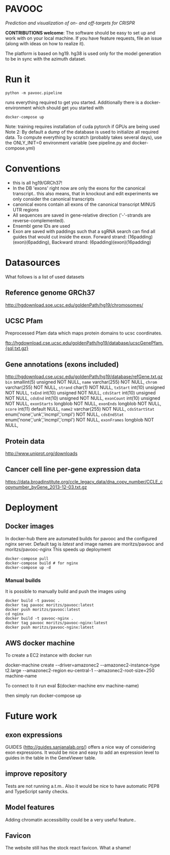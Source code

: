 # PAVOOC

*Prediction and visualization of on- and off-targets for CRISPR*

**CONTRIBUTIONS welcome**: The software should be easy to set up and work with on your local machine. If you have feature requests, file an issue (along with ideas on how to realize it).

The platform is based on hg19. hg38 is used only for the model generation to be in sync with the azimuth dataset.

# Run it

    python -m pavooc.pipeline

runs everything required to get you started. Additionally there is a docker-environment which should get you started with

    docker-compose up

Note: training requires installation of cuda pytorch if GPUs are being used
Note 2: By default a dump of the database is used to initialize all required data. To compute everything by scratch (probably takes several days), use the ONLY_INIT=0 environment variable (see pipeline.py and docker-compose.yml)

# Conventions

- this is all hg19/GRCh37!
- In the DB 'exons' right now are only the exons for the canonical transcript.. this also means, that in knockout and edit experiments we only consider the canonical transcripts
- canonical exons contain all exons of the canonical transcript MINUS UTR regions
- All sequences are saved in gene-relative direction ('-'-strands are reverse-complemented).
- Ensembl gene IDs are used
- Exon are saved with paddings such that a sgRNA search can find all guides that would cut inside the exon. Forward strand: (16padding)(exon)(6padding), Backward strand: (6padding)(exon)(16padding)

# Datasources

What follows is a list of used datasets

## Reference genome GRCh37

http://hgdownload.soe.ucsc.edu/goldenPath/hg19/chromosomes/

## UCSC Pfam

Preprocessed Pfam data which maps protein domains to ucsc coordinates.

ftp://hgdownload.cse.ucsc.edu/goldenPath/hg19/database/ucscGenePfam.{sql,txt.gz}

## Gene annotations (exons included)

http://hgdownload.cse.ucsc.edu/goldenPath/hg19/database/refGene.txt.gz
  `bin` smallint(5) unsigned NOT NULL,  `name` varchar(255) NOT NULL,  `chrom` varchar(255) NOT NULL,  `strand` char(1) NOT NULL,  `txStart` int(10) unsigned NOT NULL,  `txEnd` int(10) unsigned NOT NULL,  `cdsStart` int(10) unsigned NOT NULL,  `cdsEnd` int(10) unsigned NOT NULL,  `exonCount` int(10) unsigned NOT NULL,  `exonStarts` longblob NOT NULL,  `exonEnds` longblob NOT NULL,  `score` int(11) default NULL,  `name2` varchar(255) NOT NULL,  `cdsStartStat` enum('none','unk','incmpl','cmpl') NOT NULL,  `cdsEndStat` enum('none','unk','incmpl','cmpl') NOT NULL,  `exonFrames` longblob NOT NULL,

## Protein data

http://www.uniprot.org/downloads

## Cancer cell line per-gene expression data

https://data.broadinstitute.org/ccle_legacy_data/dna_copy_number/CCLE_copynumber_byGene_2013-12-03.txt.gz

# Deployment

## Docker images

In docker-hub there are automated builds for pavooc and the configured nginx server.
Default tag is _latest_ and image names are moritzs/pavooc and moritzs/pavooc-nginx
This speeds up deployment

    docker-compose pull
    docker-compose build # for nginx
    docker-compose up -d

### Manual builds
It is possible to manually build and push the images using

    docker build -t pavooc .
    docker tag pavooc moritzs/pavooc:latest
    docker push moritzs/pavooc:latest
    cd nginx
    docker build -t pavooc-nginx .
    docker tag pavooc moritzs/pavooc-nginx:latest
    docker push moritzs/pavooc-nginx:latest

## AWS docker machine

To create a EC2 instance with docker run

docker-machine create --driver=amazonec2 --amazonec2-instance-type t2.large --amazonec2-region eu-central-1 --amazonec2-root-size=250 machine-name

To connect to it run
eval $(docker-machine env machine-name)

then simply run
docker-compose up

# Future work

## exon expressions

GUIDES (http://guides.sanjanalab.org/) offers a nice way of considering exon expressions. It would be nice and easy to add an expression level to guides in the table in the GeneViewer table.

## improve repository

Tests are not running a.t.m.. Also it would be nice to have automatic PEP8 and TypeScript sanity checks.

## Model features

Adding chromatin accessibility could be a very useful feature..

## Favicon

The website still has the stock react favicon. What a shame!

